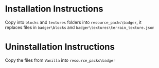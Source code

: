 # Installation Instructions
Copy into `blocks` and `textures` folders into `resource_packs\badger`, it replaces files in `badger\blocks` and `badger\textures\terrain_texture.json`

# Uninstallation Instructions
Copy the files from `Vanilla` into `resource_packs\badger`
